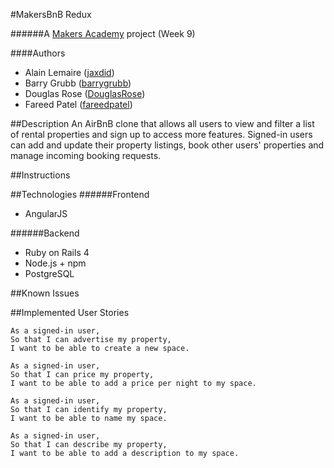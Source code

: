 #MakersBnB Redux

######A [Makers Academy](http://www.makersacademy.com') project (Week 9)

####Authors
- Alain Lemaire ([jaxdid](https://github.com/jaxdid))
- Barry Grubb ([barrygrubb](https://github.com/barrygrubb))
- Douglas Rose ([DouglasRose](https://github.com/DouglasRose))
- Fareed Patel ([fareedpatel](https://github.com/fareedpatel))

##Description
An AirBnB clone that allows all users to view and filter a list of rental properties and sign up to access more features. Signed-in users can add and update their property listings, book other users' properties and manage incoming booking requests.

##Instructions

##Technologies
######Frontend
- AngularJS

######Backend
- Ruby on Rails 4
- Node.js + npm
- PostgreSQL

##Known Issues

##Implemented User Stories
```
As a signed-in user,
So that I can advertise my property,
I want to be able to create a new space.
```
```
As a signed-in user,
So that I can price my property,
I want to be able to add a price per night to my space.
```
```
As a signed-in user,
So that I can identify my property,
I want to be able to name my space.
```
```
As a signed-in user,
So that I can describe my property,
I want to be able to add a description to my space.
```
